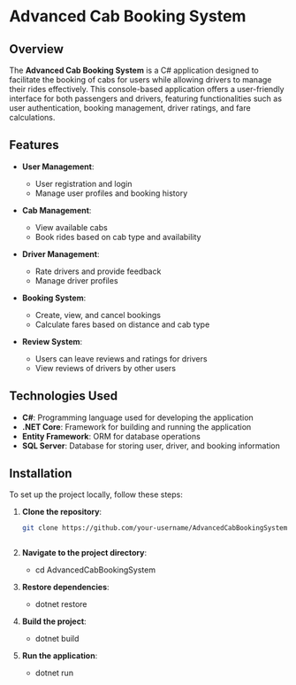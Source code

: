 # Advanced Cab Booking System

## Overview

The **Advanced Cab Booking System** is a C# application designed to facilitate the booking of cabs for users while allowing drivers to manage their rides effectively. This console-based application offers a user-friendly interface for both passengers and drivers, featuring functionalities such as user authentication, booking management, driver ratings, and fare calculations.

## Features

- **User Management**: 
  - User registration and login
  - Manage user profiles and booking history
  
- **Cab Management**: 
  - View available cabs
  - Book rides based on cab type and availability
  
- **Driver Management**: 
  - Rate drivers and provide feedback
  - Manage driver profiles

- **Booking System**: 
  - Create, view, and cancel bookings
  - Calculate fares based on distance and cab type
  
- **Review System**: 
  - Users can leave reviews and ratings for drivers
  - View reviews of drivers by other users

## Technologies Used

- **C#**: Programming language used for developing the application
- **.NET Core**: Framework for building and running the application
- **Entity Framework**: ORM for database operations
- **SQL Server**: Database for storing user, driver, and booking information

## Installation

To set up the project locally, follow these steps:

1. **Clone the repository**:
   ```bash
   git clone https://github.com/your-username/AdvancedCabBookingSystem.git



2. **Navigate to the project directory**:
 
      - cd AdvancedCabBookingSystem

3. **Restore dependencies**:

      - dotnet restore

4. **Build the project**:

      - dotnet build
  
5. **Run the application**:

      - dotnet run
